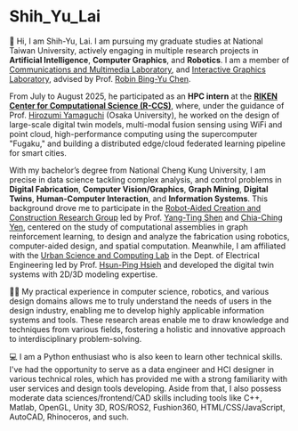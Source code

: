# Shih_Yu_Lai

👋 Hi, I am Shih-Yu, Lai. I am pursuing my graduate studies at National Taiwan University, actively engaging in multiple research projects in **Artificial Intelligence**, **Computer Graphics**, and **Robotics**. I am a member of [Communications and Multimedia Laboratory](https://www.cmlab.csie.ntu.edu.tw/new_cml_website/index.php), and [Interactive Graphics Laboratory](http://graphics.im.ntu.edu.tw/index.html), advised by Prof. [Robin Bing-Yu Chen](https://scholar.google.com/citations?user=8UC5dY4AAAAJ&hl=en). 

From July to August 2025, he participated as an **HPC intern** at the **[RIKEN Center for Computational Science (R-CCS)](https://www.r-ccs.riken.jp/en/)**, where, under the guidance of Prof. [Hirozumi Yamaguchi](https://scholar.google.com/citations?user=pUpK9hYAAAAJ&hl=ja) (Osaka University), he worked on the design of large-scale digital twin models, multi-modal fusion sensing using WiFi and point cloud, high-performance computing using the supercomputer "Fugaku," and building a distributed edge/cloud federated learning pipeline for smart cities.

With my bachelor’s degree from National Cheng Kung University, I am precise in data science tackling complex analysis, and control problems in **Digital Fabrication**, **Computer Vision/Graphics**, **Graph Mining**, **Digital Twins**, **Human-Computer Interaction**, and **Information Systems**. This background drove me to participate in the [Robot-Aided Creation and Construction Research Group](https://rccn.dev/en/projects/) led by Prof. [Yang-Ting Shen](https://www.researchgate.net/profile/Yang-Ting-Shen) and [Chia-Ching Yen](https://researchoutput.ncku.edu.tw/en/persons/chia-ching-yen), centered on the study of computational assemblies in graph reinforcement learning, to design and analyze the fabrication using robotics, computer-aided design, and spatial computation. Meanwhile, I am affiliated with the [Urban Science and Computing Lab](https://hphsieh.github.io/nckuee/research.html) in the Dept. of Electrical Engineering led by Prof. [Hsun-Ping Hsieh](https://scholar.google.com/citations?user=f6SBzrAAAAAJ&hl=en) and developed the digital twin systems with  2D/3D modeling expertise. 

🧑‍🎨 My practical experience in computer science, robotics, and various design domains allows me to truly understand the needs of users in the design industry, enabling me to develop highly applicable information systems and tools. These research areas enable me to draw knowledge and techniques from various fields, fostering a holistic and innovative approach to interdisciplinary problem-solving.

💻 I am a Python enthusiast who is also keen to learn other technical skills. I've had the opportunity to serve as a data engineer and HCI designer in various technical roles, which has provided me with a strong familiarity with user services and design tools developing. Aside from that, I also possess moderate data sciences/frontend/CAD skills including tools like C++, Matlab, OpenGL, Unity 3D, ROS/ROS2, Fushion360, HTML/CSS/JavaScript, AutoCAD, Rhinoceros, and such.
